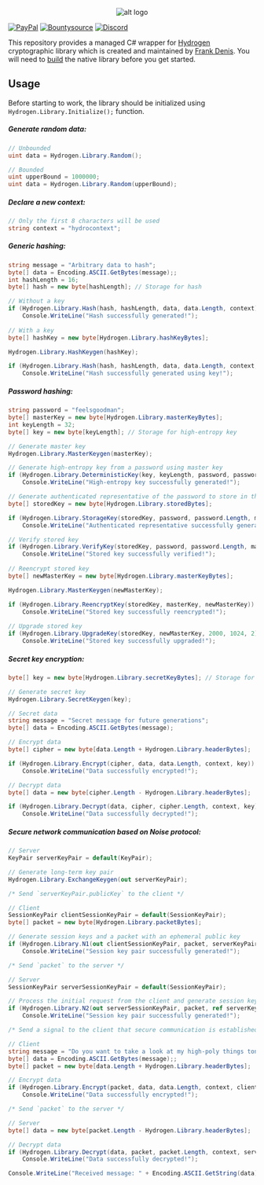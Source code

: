 <p align="center"> 
  <img src="https://i.imgur.com/VsCHqUk.png" alt="alt logo">
</p>

[![PayPal](https://drive.google.com/uc?id=1OQrtNBVJehNVxgPf6T6yX1wIysz1ElLR)](https://www.paypal.me/nxrighthere) [![Bountysource](https://drive.google.com/uc?id=19QRobscL8Ir2RL489IbVjcw3fULfWS_Q)](https://salt.bountysource.com/checkout/amount?team=nxrighthere) [![Discord](https://discordapp.com/api/guilds/515987760281288707/embed.png)](https://discord.gg/ceaWXVw)

This repository provides a managed C# wrapper for [Hydrogen](https://github.com/jedisct1/libhydrogen) cryptographic library which is created and maintained by [Frank Denis](https://github.com/jedisct1). You will need to [build](https://github.com/jedisct1/libhydrogen/wiki/Installation#downloading-the-source-code) the native library before you get started.

Usage
--------
Before starting to work, the library should be initialized using `Hydrogen.Library.Initialize();` function.

##### Generate random data:
```c#
// Unbounded
uint data = Hydrogen.Library.Random();

// Bounded
uint upperBound = 1000000;
uint data = Hydrogen.Library.Random(upperBound);
```

##### Declare a new context:
```c#
// Only the first 8 characters will be used
string context = "hydrocontext";
```

##### Generic hashing:
```c#
string message = "Arbitrary data to hash";
byte[] data = Encoding.ASCII.GetBytes(message);;
int hashLength = 16;
byte[] hash = new byte[hashLength]; // Storage for hash

// Without a key
if (Hydrogen.Library.Hash(hash, hashLength, data, data.Length, context))
	Console.WriteLine("Hash successfully generated!");
  
// With a key
byte[] hashKey = new byte[Hydrogen.Library.hashKeyBytes];

Hydrogen.Library.HashKeygen(hashKey);

if (Hydrogen.Library.Hash(hash, hashLength, data, data.Length, context, hashKey))
	Console.WriteLine("Hash successfully generated using key!");
```

##### Password hashing:
```c#
string password = "feelsgoodman";
byte[] masterKey = new byte[Hydrogen.Library.masterKeyBytes];
int keyLength = 32;
byte[] key = new byte[keyLength]; // Storage for high-entropy key

// Generate master key
Hydrogen.Library.MasterKeygen(masterKey);

// Generate high-entropy key from a password using master key
if (Hydrogen.Library.DeterministicKey(key, keyLength, password, password.Length, context, masterKey, 1000, 1024, 1))
	Console.WriteLine("High-entropy key successfully generated!");

// Generate authenticated representative of the password to store in the database
byte[] storedKey = new byte[Hydrogen.Library.storedBytes];

if (Hydrogen.Library.StorageKey(storedKey, password, password.Length, masterKey, 1000, 1024, 1))
	Console.WriteLine("Authenticated representative successfully generated!");

// Verify stored key
if (Hydrogen.Library.VerifyKey(storedKey, password, password.Length, masterKey, 1000, 1024, 1))
	Console.WriteLine("Stored key successfully verified!");
  
// Reencrypt stored key
byte[] newMasterKey = new byte[Hydrogen.Library.masterKeyBytes];

Hydrogen.Library.MasterKeygen(newMasterKey);

if (Hydrogen.Library.ReencryptKey(storedKey, masterKey, newMasterKey))
	Console.WriteLine("Stored key successfully reencrypted!");
  
// Upgrade stored key
if (Hydrogen.Library.UpgradeKey(storedKey, newMasterKey, 2000, 1024, 2))
	Console.WriteLine("Stored key successfully upgraded!");
```

##### Secret key encryption:
```c#
byte[] key = new byte[Hydrogen.Library.secretKeyBytes]; // Storage for secret key

// Generate secret key
Hydrogen.Library.SecretKeygen(key);

// Secret data
string message = "Secret message for future generations";
byte[] data = Encoding.ASCII.GetBytes(message);

// Encrypt data
byte[] cipher = new byte[data.Length + Hydrogen.Library.headerBytes];

if (Hydrogen.Library.Encrypt(cipher, data, data.Length, context, key))
	Console.WriteLine("Data successfully encrypted!");

// Decrypt data
byte[] data = new byte[cipher.Length - Hydrogen.Library.headerBytes];

if (Hydrogen.Library.Decrypt(data, cipher, cipher.Length, context, key))
	Console.WriteLine("Data successfully decrypted!");
```

##### Secure network communication based on Noise protocol:
```c#
// Server
KeyPair serverKeyPair = default(KeyPair);

// Generate long-term key pair
Hydrogen.Library.ExchangeKeygen(out serverKeyPair);

/* Send `serverKeyPair.publicKey` to the client */

// Client
SessionKeyPair clientSessionKeyPair = default(SessionKeyPair);
byte[] packet = new byte[Hydrogen.Library.packetBytes];

// Generate session keys and a packet with an ephemeral public key
if (Hydrogen.Library.N1(out clientSessionKeyPair, packet, serverKeyPair.publicKey)))
	Console.WriteLine("Session key pair successfully generated!");

/* Send `packet` to the server */

// Server
SessionKeyPair serverSessionKeyPair = default(SessionKeyPair);

// Process the initial request from the client and generate session keys
if (Hydrogen.Library.N2(out serverSessionKeyPair, packet, ref serverKeyPair))
	Console.WriteLine("Session key pair successfully generated!");

/* Send a signal to the client that secure communication is established */

// Client
string message = "Do you want to take a look at my high-poly things tonight?";
byte[] data = Encoding.ASCII.GetBytes(message);;
byte[] packet = new byte[data.Length + Hydrogen.Library.headerBytes];

// Encrypt data
if (Hydrogen.Library.Encrypt(packet, data, data.Length, context, clientSessionKeyPair.sendKey))
	Console.WriteLine("Data successfully encrypted!");

/* Send `packet` to the server */

// Server
byte[] data = new byte[packet.Length - Hydrogen.Library.headerBytes];

// Decrypt data
if (Hydrogen.Library.Decrypt(data, packet, packet.Length, context, serverSessionKeyPair.receiveKey))
	Console.WriteLine("Data successfully decrypted!");

Console.WriteLine("Received message: " + Encoding.ASCII.GetString(data));
```
